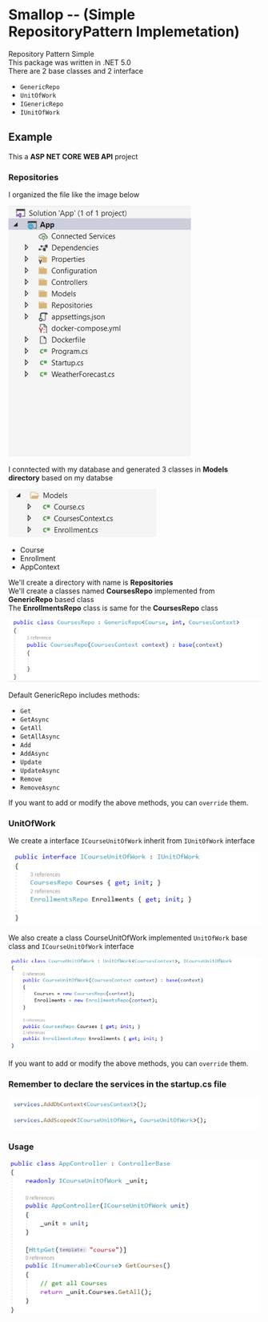 # Smallop -- (Simple RepositoryPattern Implemetation)
Repository Pattern Simple\
This package was written in .NET 5.0\
There are 2 base classes and 2 interface
* ```GenericRepo```
* ```UnitOfWork```
* ```IGenericRepo```
* ```IUnitOfWork```
## Example
This a **ASP NET CORE WEB API** project
### Repositories
I organized the file like the image below

![Organized](/assets/images/organized.png)

I conntected with my database and generated 3 classes in **Models directory** based on my databse

![Models Directory](/assets/images/models-directory.png)

- Course
- Enrollment
- AppContext

We'll create a directory with name is **Repositories**\
We'll create a classes named **CoursesRepo** implemented from **GenericRepo** based class\
The **EnrollmentsRepo** class is same for the **CoursesRepo** class

![Implemented GenericRepo](/assets/images/course-implemented-genericrepo.png)

Default GenericRepo includes methods:
* ```Get```
* ```GetAsync```
* ```GetAll```
* ```GetAllAsync```
* ```Add```
* ```AddAsync```
* ```Update```
* ```UpdateAsync```
* ```Remove```
* ```RemoveAsync```

If you want to add or modify the above methods, you can ```override``` them.

### UnitOfWork
We create a interface ```ICourseUnitOfWork``` inherit from ```IUnitOfWork``` interface

![Implemented Unit Of Work](/assets/images/courseunit-implemented-uni.png)

We also create a class CourseUnitOfWork implemented ```UnitOfWork``` base class and ```ICourseUnitOfWork``` interface

![Implemented Unit Of Work](/assets/images/imple-unit-from-iunit.png)

If you want to add or modify the above methods, you can ```override``` them.

### Remember to declare the services in the startup.cs file

![Implemented GenericRepo](/assets/images/startup-unit-repo.png)

### Usage

![Usage](/assets/images/usage-unit.png)
